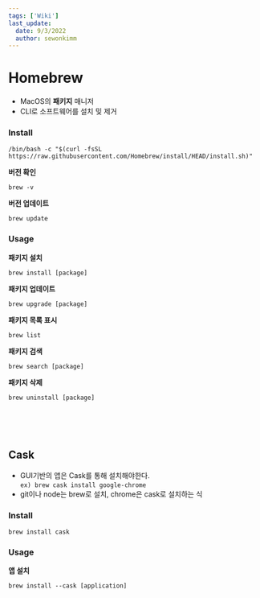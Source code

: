 ```yaml
---
tags: ['Wiki']
last_update:
  date: 9/3/2022
  author: sewonkimm
---
```


# Homebrew

- MacOS의 **패키지**  매니저
- CLI로 소프트웨어를 설치 및 제거


### Install

```shell
/bin/bash -c "$(curl -fsSL https://raw.githubusercontent.com/Homebrew/install/HEAD/install.sh)"
```

**버전 확인**
```shell
brew -v
```

**버전 업데이트** 
```shell
brew update
```

### Usage

**패키지 설치**
```shell
brew install [package]
```
  
**패키지 업데이트**
```shell
brew upgrade [package]
```

**패키지 목록 표시**
```shell
brew list
```
  
**패키지 검색**
```shell
brew search [package]
```

**패키지 삭제**
```shell
brew uninstall [package]
```

<br />
<br />
<br />



## Cask

- GUI기반의 앱은 Cask를 통해 설치해야한다.<br />
  `ex) brew cask install google-chrome`
- git이나 node는 brew로 설치, chrome은 cask로 설치하는 식

### Install

```shell
brew install cask
```

### Usage
  
**앱 설치**
```shell
brew install --cask [application]
```
